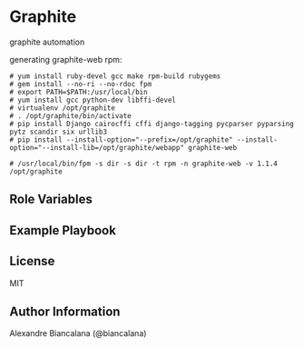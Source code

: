 Graphite
=================

graphite automation


generating graphite-web rpm:

```
# yum install ruby-devel gcc make rpm-build rubygems
# gem install --no-ri --no-rdoc fpm
# export PATH=$PATH:/usr/local/bin
# yum install gcc python-dev libffi-devel
# virtualenv /opt/graphite
# . /opt/graphite/bin/activate
# pip install Django cairocffi cffi django-tagging pycparser pyparsing pytz scandir six urllib3
# pip install --install-option="--prefix=/opt/graphite" --install-option="--install-lib=/opt/graphite/webapp" graphite-web

# /usr/local/bin/fpm -s dir -s dir -t rpm -n graphite-web -v 1.1.4 /opt/graphite

```


Role Variables
--------------



Example Playbook
----------------


License
-------

MIT

Author Information
------------------

Alexandre Biancalana (@biancalana)

